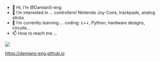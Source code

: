 - 👋 Hi, I’m @DamianS-eng
- 👀 I’m interested in ... controllers! Nintendo Joy-Cons, trackpads, analog sticks
- 🌱 I’m currently learning ... coding: c++, Python; hardware designs, circuits...
- 📫 How to reach me ...
<picture>
  <source
    srcset="https://github-readme-stats.vercel.app/api?username=DamianS-eng&show_icons=true&theme=dark&rank_icon=github"
    media="(prefers-color-scheme: dark)"
  />
  <source
    srcset="https://github-readme-stats.vercel.app/api?username=DamianS-eng&show_icons=true&rank_icon=github"
    media="(prefers-color-scheme: light), (prefers-color-scheme: no-preference)"
  />
  <img src="https://github-readme-stats.vercel.app/api?username=anuraghazra&show_icons=true" />
</picture>

<!---
DamianS-eng/DamianS-eng is a ✨ special ✨ repository because its `README.md` (this file) appears on your GitHub profile.
I'll have a folder of my ongoing circuit designs.
- 💞️ 
--->
https://damians-eng.github.io

